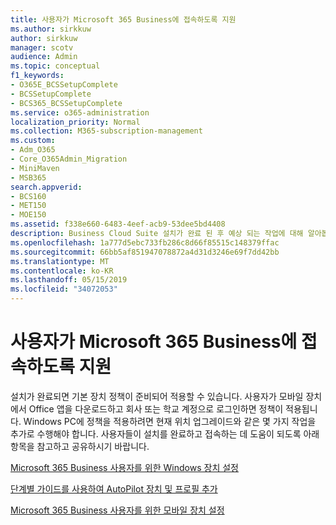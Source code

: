```yaml
---
title: 사용자가 Microsoft 365 Business에 접속하도록 지원
ms.author: sirkkuw
author: sirkkuw
manager: scotv
audience: Admin
ms.topic: conceptual
f1_keywords:
- O365E_BCSSetupComplete
- BCSSetupComplete
- BCS365_BCSSetupComplete
ms.service: o365-administration
localization_priority: Normal
ms.collection: M365-subscription-management
ms.custom:
- Adm_O365
- Core_O365Admin_Migration
- MiniMaven
- MSB365
search.appverid:
- BCS160
- MET150
- MOE150
ms.assetid: f338e660-6483-4eef-acb9-53dee5bd4408
description: Business Cloud Suite 설치가 완료 된 후 예상 되는 작업에 대해 알아봅니다.
ms.openlocfilehash: 1a777d5ebc733fb286c8d66f85515c148379ffac
ms.sourcegitcommit: 66bb5af851947078872a4d31d3246e69f7dd42bb
ms.translationtype: MT
ms.contentlocale: ko-KR
ms.lasthandoff: 05/15/2019
ms.locfileid: "34072053"
---
```

# <a name="help-users-connect-to-microsoft-365-business"></a>사용자가 Microsoft 365 Business에 접속하도록 지원

설치가 완료되면 기본 장치 정책이 준비되어 적용할 수 있습니다. 사용자가 모바일 장치에서 Office 앱을 다운로드하고 회사 또는 학교 계정으로 로그인하면 정책이 적용됩니다. Windows PC에 정책을 적용하려면 현재 위치 업그레이드와 같은 몇 가지 작업을 추가로 수행해야 합니다. 사용자들이 설치를 완료하고 접속하는 데 도움이 되도록 아래 항목을 참고하고 공유하시기 바랍니다.
  
[Microsoft 365 Business 사용자를 위한 Windows 장치 설정](set-up-windows-devices.md)
  
[단계별 가이드를 사용하여 AutoPilot 장치 및 프로필 추가](add-autopilot-devices-and-profile.md)
  
[Microsoft 365 Business 사용자를 위한 모바일 장치 설정](set-up-mobile-devices.md)
  

